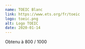 ```yaml
---
name: TOEIC Blanc
link: https://www.ets.org/fr/toeic
logo: toeic.png
alt: Logo TOEIC
date: 2020-01-14
---
```


Obtenu à 800 / 1000
